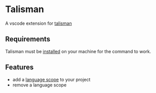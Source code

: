 # Talisman

A vscode extension for [talisman](https://github.com/thoughtworks/talisman)

## Requirements

Talisman must be [installed](https://github.com/thoughtworks/talisman#installation) on your machine for the command to work.

## Features

* add a [language scope](https://github.com/thoughtworks/talisman#ignoring-files-by-specifying-language-scope) to your project
* remove a language scope
